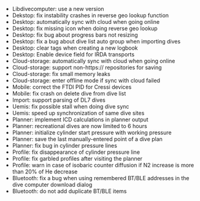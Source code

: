 - Libdivecomputer: use a new version
- Dekstop: fix instability crashes in reverse geo lookup function
- Desktop: automatically sync with cloud when going online
- Desktop: fix missing icon when doing reverse geo lookup
- Desktop: fix bug about progress bars not resizing
- Desktop: fix a bug about dive list auto group when importing dives
- Desktop: clear tags when creating a new logbook
- Desktop: Enable device field for IRDA transports
- Cloud-storage: automatically sync with cloud when going online
- Cloud-storage: support non-https:// repositories for saving
- Cloud-storage: fix small memory leaks
- Cloud-storage: enter offline mode if sync with cloud failed
- Mobile: correct the FTDI PID for Cressi devices
- Mobile: fix crash on delete dive from dive list
- Import: support parsing of DL7 dives
- Uemis: fix possible stall when doing dive sync
- Uemis: speed up synchronization of same dive sites
- Planner: implement ICD calculations in planner output
- Planner: recreational dives are now limited to 6 hours
- Planner: initialize cylinder start pressure with working pressure
- Planner: save the last manually-entered point of a dive plan
- Planner: fix bug in cylinder pressure lines
- Profile: fix disappearance of cylinder pressure line
- Profile: fix garbled profiles after visiting the planner
- Profile: warn in case of isobaric counter diffusion if N2 increase is more
  than 20% of He decrease
- Bluetooth: fix a bug when using remembered BT/BLE addresses in the dive
  computer download dialog
- Bluetooth: do not add duplicate BT/BLE items
